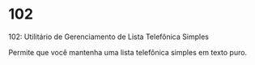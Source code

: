 # 102
102: Utilitário de Gerenciamento de Lista Telefônica Simples

Permite que você mantenha uma lista telefônica simples em texto puro.
